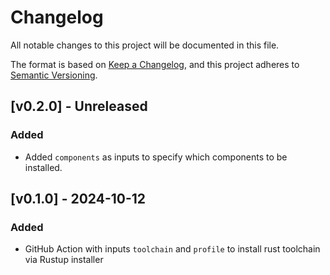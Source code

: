 # Changelog

All notable changes to this project will be documented in this file.

The format is based on [Keep a Changelog](https://keepachangelog.com/en/1.1.0/),
and this project adheres to
[Semantic Versioning](https://semver.org/spec/v2.0.0.html).

## [v0.2.0] - Unreleased

### Added

- Added `components` as inputs to specify which components to be installed.

## [v0.1.0] - 2024-10-12

### Added

- GitHub Action with inputs `toolchain` and `profile` to install rust toolchain
  via Rustup installer
